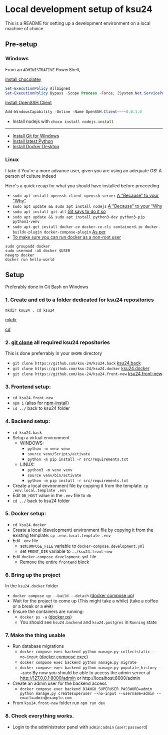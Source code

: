 # Local development setup of ksu24

This is a README for setting up a development environment on a local machine of choice

## Pre-setup
### Windows

From an `ADMINISTRATIVE` PowerShell,
 
[Install chocolatey](https://chocolatey.org/install#individual)
```powershell
Set-ExecutionPolicy AllSigned
Set-ExecutionPolicy Bypass -Scope Process -Force; [System.Net.ServicePointManager]::SecurityProtocol = [System.Net.ServicePointManager]::SecurityProtocol -bor 3072; iex ((New-Object System.Net.WebClient).DownloadString('https://community.chocolatey.org/install.ps1'))
```
[Install OpenSSH Client](https://docs.sunfounder.com/projects/picar-x/en/latest/appendix/install_openssh_powershell.html)
```powershell
Add-WindowsCapability -Online -Name OpenSSH.Client~~~~0.0.1.0
```
* Install nodejs with `choco install nodejs.install`
---
* [Install Git for Windows](https://gitforwindows.org/)
* [Install latest Python](https://www.python.org/downloads/windows/)
* [Install Docker Desktop](https://docs.docker.com/desktop/setup/install/windows-install/)

### Linux

I take it You're a more advance user, given you are using an adequate OS! A person of culture indeed

Here's a quick recap for what you should have installed before proceeding

* `sudo apt install openssh-client openssh-server` [A "Because" to your "Why"](https://ubuntu.com/server/docs/openssh-server)
* `sudo apt update && sudo apt install nodejs` [A "Because" to your "Why](https://monovm.com/blog/install-npm-on-ubuntu/#Install-Node.js-and-npm-from-the-Ubuntu)
* `sudo apt install git-all` [Git says to do it so](https://git-scm.com/book/en/v2/Getting-Started-Installing-Git)
* `sudo apt update && sudo apt install python3-dev python3-pip python3-venv`
* `sudo apt-get install docker-ce docker-ce-cli containerd.io docker-buildx-plugin docker-compose-plugin` [As per](https://docs.docker.com/engine/install/ubuntu/)
* [To make sure you can run docker as a non-root user](https://docs.docker.com/engine/install/linux-postinstall/)
```shell
sudo groupadd docker
sudo usermod -aG docker $USER
newgrp docker
docker run hello-world
```

## Setup

Preferably done in Git Bash on Windows

### 1. Create and cd to a folder dedicated for ksu24 repositories

```shell
mkdir ksu24 ; cd ksu24
```
[mkdir](https://en.wikipedia.org/wiki/Mkdir)

[cd](https://en.wikipedia.org/wiki/Cd_(command))
### 2. [git clone] all required ksu24 repositories

This is done preferrably in your `$HOME` directory
  * `git clone https://github.com/ksu-24/ksu24.back` [ksu24.back]
  * `git clone https://github.com/ksu-24/ksu24.docker` [ksu24.docker]
  * `git clone https://github.com/ksu-24/ksu24.front-new` [ksu24.front-new]
### 3. Frontend setup:

  * `cd ksu24.front-new`
  * `npm i` (alias for [npm-install](https://docs.npmjs.com/cli/v8/commands/npm-install))
  * `cd ../` back to ksu24 folder
### 4. Backend setup:

  * `cd ksu24.back`
  * Setup a virtual environment
    * WINDOWS: 
      * `python -m venv venv`
      * `source venv/Scripts/activate`
      * `python -m pip install -r src/requirements.txt`
    * LINUX: 
      * `python3 -m venv venv`
      * `source venv/bin/activate`
      * `python -m pip install -r src/requirements.txt`
  * Create a local environment file by copying it from the template: `cp .env.local.template .env`
  * Edit `DB_HOST` value in the `.env` file to `db`
  * `cd ../` back to ksu24 folder
### 5. Docker setup:
  
  * `cd ksu24.docker`
  * Create a local (development) environment file by copying it from the existing template: `cp .env.local.template .env`
  * Edit `.env` file
    * set`COMPOSE_FILE` variable to `docker-compose.development.yml`
    * set `FRONT_DIR` variable to `../ksu24.front-new`
  * Edit `docker-compose.development.yml` file
    * Remove the entire `frontend` block
### 6. Bring up the project 

In the `ksu24.docker` folder
  * `docker compose up --build --detach` ([docker compose up])
  * Wait for the project to come up (This might take a while) (take a coffee or a break or a ~~shit~~)
  * Ensure the containers are running: 
    * `docker ps -a` ([docker ps])
    * You should see `ksu24.backend` and `ksu24.postgres` in `Running` state
### 7. Make the thing usable

  * Run database migrations
    * `docker compose exec backend python manage.py collectstatic --no-input` ([docker compose exec])
    * `docker compose exec backend python manage.py migrate`
    * `docker compose exec backend python manage.py populate_history --auto`
By now you should be able to access the admin server at http://127.0.0.1:8000/admin or http://localhost:8000/admin
  * Create an admin user for the backend access
    * `docker compose exec backend DJANGO_SUPERUSER_PASSWORD=admin python manage.py createsuperuser --no-input --username=admin --email=admin@example.com`
  * From `ksu24.front-new` folder run `npm run dev`
### 8. Check everything works.
  
  * Login to the administrator panel with `admin:admin` (`user:password`)

<!-- References -->

[ksu24.back]: https://github.com/ksu-24/ksu24.back
[ksu24.docker]: https://github.com/ksu-24/ksu24.docker
[ksu24.front-new]: https://github.com/ksu-24/ksu24.front-new
[git clone]: https://git-scm.com/docs/git-clone
[docker compose up]: https://docs.docker.com/reference/cli/docker/compose/up/
[docker compose exec]: https://docs.docker.com/reference/cli/docker/compose/exec
[docker ps]: https://docs.docker.com/reference/cli/docker/container/ls
